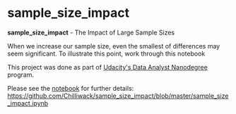 # sample_size_impact

**sample_size_impact** - The Impact of Large Sample Sizes

When we increase our sample size, even the smallest of differences may seem significant. To illustrate this point, work through this notebook

This project was done as part of [Udacity's Data Analyst Nanodegree](https://www.udacity.com/course/data-analyst-nanodegree--nd002) program.

Please see the [notebook](https://github.com/Chilliwack/sample_size_impact/blob/master/sample_size_impact.ipynb) for further details: https://github.com/Chilliwack/sample_size_impact/blob/master/sample_size_impact.ipynb
